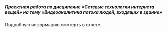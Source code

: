 ##### Проектная работа по дисциплине «Сетевые технологии интернета вещей» на тему «Видеоаналитика потока людей, входящих в здание»
Подробную информацию смотерть в отчете.
